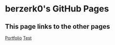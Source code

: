 # berzerk0's GitHub Pages




## This page links to the other pages



[Portfolio](portfolio.md)
[Test](test.html)


